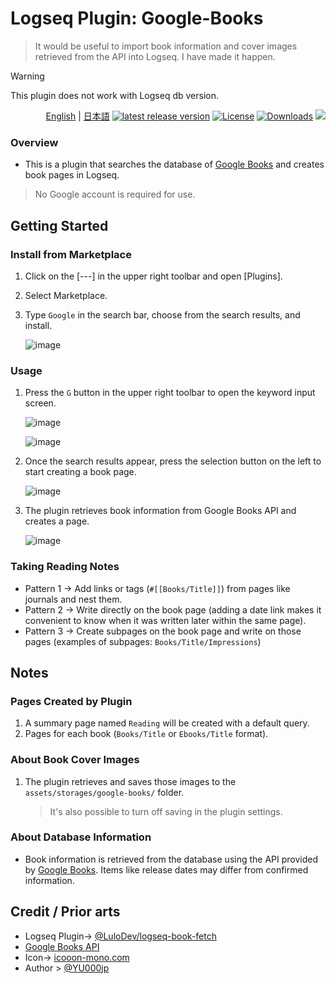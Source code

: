 # Logseq Plugin: Google-Books

> It would be useful to import book information and cover images retrieved from the API into Logseq. I have made it happen.

> [!WARNING]
This plugin does not work with Logseq db version.

<div align="right">
   
[English](https://github.com/YU000jp/logseq-plugin-google-books) | [日本語](https://github.com/YU000jp/logseq-plugin-google-books/blob/master/README.ja.md) [![latest release version](https://img.shields.io/github/v/release/YU000jp/logseq-plugin-google-books)](https://github.com/YU000jp/logseq-plugin-google-books/releases)
[![License](https://img.shields.io/github/license/YU000jp/logseq-plugin-google-books?color=blue)](https://github.com/YU000jp/logseq-plugin-google-books/blob/main/LICENSE)
[![Downloads](https://img.shields.io/github/downloads/YU000jp/logseq-plugin-google-books/total.svg)](https://github.com/YU000jp/logseq-plugin-google-books/releases) <a href="https://www.buymeacoffee.com/yu000japan"><img src="https://img.buymeacoffee.com/button-api/?text=Buy me a pizza&emoji=🍕&slug=yu000japan&button_colour=FFDD00&font_colour=000000&font_family=Poppins&outline_colour=000000&coffee_colour=ffffff" /></a>
</div>

### Overview

- This is a plugin that searches the database of [Google Books](https://books.google.com/) and creates book pages in Logseq.
> No Google account is required for use.

## Getting Started

### Install from Marketplace

1. Click on the [---] in the upper right toolbar and open [Plugins].
1. Select Marketplace.
1. Type `Google` in the search bar, choose from the search results, and install.

   ![image](https://github.com/YU000jp/logseq-plugin-google-books/assets/111847207/95d3bf4e-59ef-4de8-b7ec-2741ef42768e)

### Usage

1. Press the `G` button in the upper right toolbar to open the keyword input screen.

   ![image](https://github.com/YU000jp/logseq-plugin-google-books/assets/111847207/95cabefd-ef37-4a26-9ae7-c0d877a287f7)

   ![image](https://github.com/YU000jp/logseq-plugin-google-books/assets/111847207/75cbf770-b18d-4325-9c8c-07624d8372d7)
1. Once the search results appear, press the selection button on the left to start creating a book page.

   ![image](https://github.com/YU000jp/logseq-plugin-google-books/assets/111847207/52041143-0fec-4155-9b6d-28de6cacff41)
1. The plugin retrieves book information from Google Books API and creates a page.

   ![image](https://github.com/YU000jp/logseq-plugin-google-books/assets/111847207/8d9db0aa-a2d7-453b-a771-138c2b261196)

### Taking Reading Notes

- Pattern 1 -> Add links or tags (`#[[Books/Title]]`) from pages like journals and nest them.
- Pattern 2 -> Write directly on the book page (adding a date link makes it convenient to know when it was written later within the same page).
- Pattern 3 -> Create subpages on the book page and write on those pages (examples of subpages: `Books/Title/Impressions`)

## Notes

### Pages Created by Plugin

1. A summary page named `Reading` will be created with a default query.
1. Pages for each book (`Books/Title` or `Ebooks/Title` format).

### About Book Cover Images

1. The plugin retrieves and saves those images to the `assets/storages/google-books/` folder.
   > It's also possible to turn off saving in the plugin settings.

### About Database Information

- Book information is retrieved from the database using the API provided by [Google Books](https://books.google.com/). Items like release dates may differ from confirmed information.

## Credit / Prior arts

- Logseq Plugin-> [@LuloDev/logseq-book-fetch](https://github.com/LuloDev/logseq-book-fetch)
- [Google Books API](https://developers.google.com/books/docs/v1/using)
- Icon-> [icooon-mono.com](https://icooon-mono.com/11122-%e3%81%88%e3%82%93%e3%81%b4%e3%81%a4%e4%bb%98%e3%81%8d%e3%81%ae%e3%83%8e%e3%83%bc%e3%83%88%e3%82%a2%e3%82%a4%e3%82%b3%e3%83%b3/)
- Author > [@YU000jp](https://github.com/YU000jp)
